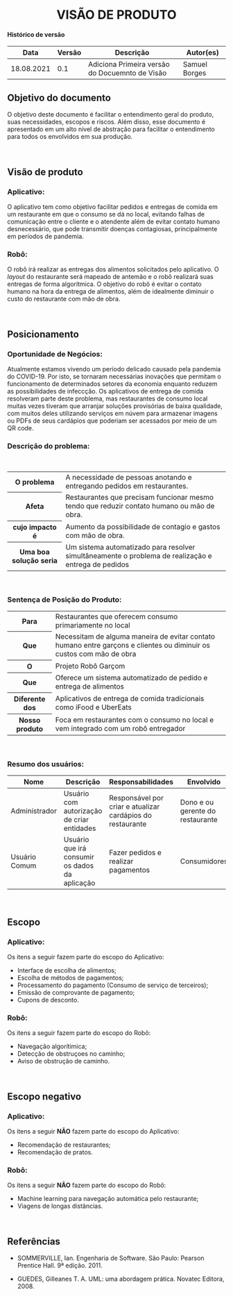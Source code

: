 # <center> VISÃO DE PRODUTO

#### Histórico de versão<br>

|    Data    | Versão | Descrição | Autor(es)|
| ---------- | ------ | --------- | -------- |
| 18.08.2021 |   0.1  | Adiciona Primeira versão do Docuemnto de Visão | Samuel Borges |


## Objetivo do documento

O objetivo deste documento é facilitar o entendimento geral do produto, suas
necessidades, escopos e riscos. Além disso, esse documento é apresentado em um
alto nível de abstração para facilitar o entendimento para todos os envolvidos em
sua produção.

<br>

## Visão de produto

### **Aplicativo**:
O aplicativo tem como objetivo facilitar pedidos e entregas de comida em um
restaurante em que o consumo se dá no local, evitando falhas de comunicação entre 
o cliente e o atendente além de evitar contato humano desnecessário, que pode
transmitir doenças contagiosas, principalmente em períodos de pandemia.

### **Robô**:
O robô irá realizar as entregas dos alimentos solicitados pelo aplicativo. 
O *layout* do restaurante será mapeado de antemão e o robô realizará suas entregas
de forma algorítmica. O objetivo do robô é evitar o contato humano na hora da
entrega de alimentos, além de idealmente diminuir o custo do restaurante com
mão de obra.

<br>

## Posicionamento

### **Oportunidade de Negócios:**
Atualmente estamos vivendo um período delicado causado pela pandemia do COVID-19.
Por isto, se tornaram necessárias inovações que permitam o funcionamento de
determinados setores da economia enquanto reduzem as possibilidades de infeccção.
Os aplicativos de entrega de comida resolveram parte deste problema, mas
restaurantes de consumo local muitas vezes tiveram que arranjar soluções
provisórias de baixa qualidade, com muitos deles utilizando serviços em núvem para
armazenar imagens ou PDFs de seus cardápios que poderiam ser acessados por meio de
um QR code.


### **Descrição do problema:**

<br>

<table>
  <tr>
    <th> O problema </th>
    <td> A necessidade de pessoas anotando e entregando pedidos em restaurantes. </td>
  </tr>
  <tr>
    <th> Afeta </th>
    <td>
      Restaurantes que precisam funcionar mesmo tendo que reduzir contato humano ou
      mão de obra.
    </td>
  </tr>
  <tr>
    <th> cujo impacto é </th>
    <td> Aumento da possibilidade de contagio e gastos com mão de obra. </td>
  </tr>
  <tr>
    <th> Uma boa solução seria </th>
    <td>
      Um sistema automatizado para resolver simultâneamente o problema de realização e
      entrega de pedidos
    </td>
  </tr>
</table>
<br>

### **Sentença de Posição do Produto:**

<table>
  <tr>
    <th> Para </th>
    <td> Restaurantes que oferecem consumo primariamente no local </td>
  </tr>
  <tr>
    <th> Que </th>
    <td>
      Necessitam de alguma maneira de evitar contato humano entre garçons e clientes
      ou diminuir os custos com mão de obra 
    </td>
  </tr>
  <tr>
    <th> O </th>
    <td> Projeto Robô Garçom </td>
  </tr>
  <tr>
    <th> Que </th>
    <td> Oferece um sistema automatizado de pedido e entrega de alimentos </td>
  </tr>
  <tr>
    <th> Diferente dos </th>
    <td> Aplicativos de entrega de comida tradicionais como iFood e UberEats </td>
  </tr>
  <tr>
    <th> Nosso produto </th>
    <td>
      Foca em restaurantes com o consumo no local e vem integrado com um robô
      entregador
    </td>
  </tr>
</table>

<br>

### **Resumo dos usuários:**
| Nome | Descrição | Responsabilidades | Envolvido |
| ---- | --------- | ----------------- | --------- |
| Administrador | Usuário com autorização de criar entidades | Responsável por criar e atualizar cardápios do restaurante | Dono e ou gerente do restaurante|
| Usuário Comum | Usuário que irá consumir os dados da aplicação | Fazer pedidos e realizar pagamentos | Consumidores |

<br>

## Escopo

### **Aplicativo:**
Os itens a seguir fazem parte do escopo do Aplicativo:

- Interface de escolha de alimentos;
- Escolha de métodos de pagamentos;
- Processamento do pagamento (Consumo de serviço de terceiros);
- Emissão de comprovante de pagamento;
- Cupons de desconto.

### **Robô:**
Os itens a seguir fazem parte do escopo do Robô:
- Navegação algorítimica;
- Detecção de obstruçoes no caminho;
- Aviso de obstrução de caminho.

<br>

## Escopo negativo
### **Aplicativo:**
Os itens a seguir **NÃO** fazem parte do escopo do Aplicativo:

- Recomendação de restaurantes;
- Recomendação de pratos.

### **Robô:**
Os itens a seguir **NÃO** fazem parte do escopo do Robô:

- Machine learning para navegação automática pelo restaurante;
- Viagens de longas distâncias.

<br>

## Referências
- SOMMERVILLE, Ian. Engenharia de Software. São Paulo: Pearson Prentice Hall. 9ª edição. 2011.

- GUEDES, Gilleanes T. A. UML: uma abordagem prática. Novatec Editora, 2008.